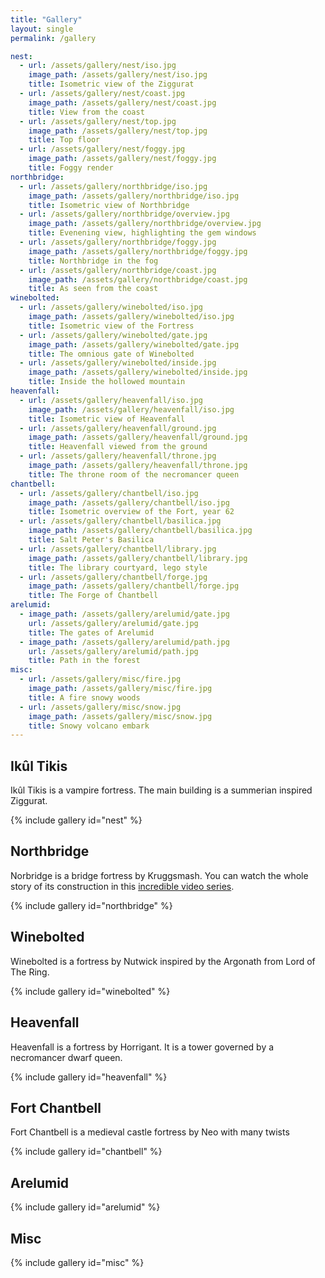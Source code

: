 ```yaml
---
title: "Gallery"
layout: single
permalink: /gallery

nest:
  - url: /assets/gallery/nest/iso.jpg
    image_path: /assets/gallery/nest/iso.jpg
    title: Isometric view of the Ziggurat
  - url: /assets/gallery/nest/coast.jpg
    image_path: /assets/gallery/nest/coast.jpg
    title: View from the coast
  - url: /assets/gallery/nest/top.jpg
    image_path: /assets/gallery/nest/top.jpg
    title: Top floor
  - url: /assets/gallery/nest/foggy.jpg
    image_path: /assets/gallery/nest/foggy.jpg
    title: Foggy render
northbridge:
  - url: /assets/gallery/northbridge/iso.jpg
    image_path: /assets/gallery/northbridge/iso.jpg
    title: Isometric view of Northbridge
  - url: /assets/gallery/northbridge/overview.jpg
    image_path: /assets/gallery/northbridge/overview.jpg
    title: Evenening view, highlighting the gem windows
  - url: /assets/gallery/northbridge/foggy.jpg
    image_path: /assets/gallery/northbridge/foggy.jpg
    title: Northbridge in the fog
  - url: /assets/gallery/northbridge/coast.jpg
    image_path: /assets/gallery/northbridge/coast.jpg
    title: As seen from the coast
winebolted:
  - url: /assets/gallery/winebolted/iso.jpg
    image_path: /assets/gallery/winebolted/iso.jpg
    title: Isometric view of the Fortress
  - url: /assets/gallery/winebolted/gate.jpg
    image_path: /assets/gallery/winebolted/gate.jpg
    title: The omnious gate of Winebolted
  - url: /assets/gallery/winebolted/inside.jpg
    image_path: /assets/gallery/winebolted/inside.jpg
    title: Inside the hollowed mountain
heavenfall:
  - url: /assets/gallery/heavenfall/iso.jpg
    image_path: /assets/gallery/heavenfall/iso.jpg
    title: Isometric view of Heavenfall
  - url: /assets/gallery/heavenfall/ground.jpg
    image_path: /assets/gallery/heavenfall/ground.jpg
    title: Heavenfall viewed from the ground
  - url: /assets/gallery/heavenfall/throne.jpg
    image_path: /assets/gallery/heavenfall/throne.jpg
    title: The throne room of the necromancer queen
chantbell:
  - url: /assets/gallery/chantbell/iso.jpg
    image_path: /assets/gallery/chantbell/iso.jpg
    title: Isometric overview of the Fort, year 62
  - url: /assets/gallery/chantbell/basilica.jpg
    image_path: /assets/gallery/chantbell/basilica.jpg
    title: Salt Peter's Basilica
  - url: /assets/gallery/chantbell/library.jpg
    image_path: /assets/gallery/chantbell/library.jpg
    title: The library courtyard, lego style
  - url: /assets/gallery/chantbell/forge.jpg
    image_path: /assets/gallery/chantbell/forge.jpg
    title: The Forge of Chantbell
arelumid:
  - image_path: /assets/gallery/arelumid/gate.jpg
    url: /assets/gallery/arelumid/gate.jpg
    title: The gates of Arelumid
  - image_path: /assets/gallery/arelumid/path.jpg
    url: /assets/gallery/arelumid/path.jpg
    title: Path in the forest
misc:
  - url: /assets/gallery/misc/fire.jpg
    image_path: /assets/gallery/misc/fire.jpg
    title: A fire snowy woods
  - url: /assets/gallery/misc/snow.jpg
    image_path: /assets/gallery/misc/snow.jpg
    title: Snowy volcano embark
---
```


## Ikûl Tikis

Ikûl Tikis is a vampire fortress. The main building is a summerian inspired Ziggurat.

{% include gallery id="nest" %}

## Northbridge

Norbridge is a bridge fortress by Kruggsmash. You can watch the whole story of
its construction in this [incredible video
series](https://www.youtube.com/watch?v=M0YzooOyiYQ&list=PLXX7Rp0iXj0kZtpaGAntf_kAAYNcv53Dg).

{% include gallery id="northbridge" %}

## Winebolted

Winebolted is a fortress by Nutwick inspired by the Argonath from Lord of The
Ring.

{% include gallery id="winebolted" %}

## Heavenfall

Heavenfall is a fortress by Horrigant. It is a tower governed by a necromancer
dwarf queen.

{% include gallery id="heavenfall" %}

## Fort Chantbell

Fort Chantbell is a medieval castle fortress by Neo with many twists

{% include gallery id="chantbell" %}

## Arelumid

{% include gallery id="arelumid" %}

## Misc

{% include gallery id="misc" %}
